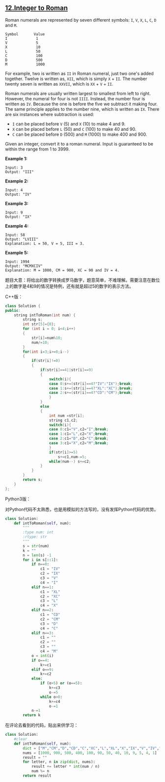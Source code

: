## [12.Integer to Roman](https://leetcode.com/problems/integer-to-roman/)

Roman numerals are represented by seven different symbols: `I`, `V`, `X`, `L`, `C`, `D` and `M`.

```
Symbol       Value
I             1
V             5
X             10
L             50
C             100
D             500
M             1000
```

For example, two is written as `II` in Roman numeral, just two one's added together. Twelve is written as, `XII`, which is simply `X` + `II`. The number twenty seven is written as `XXVII`, which is `XX` + `V` + `II`.

Roman numerals are usually written largest to smallest from left to right. However, the numeral for four is not `IIII`. Instead, the number four is written as `IV`. Because the one is before the five we subtract it making four. The same principle applies to the number nine, which is written as `IX`. There are six instances where subtraction is used:

- `I` can be placed before `V` (5) and `X` (10) to make 4 and 9. 
- `X` can be placed before `L` (50) and `C` (100) to make 40 and 90. 
- `C` can be placed before `D` (500) and `M` (1000) to make 400 and 900.

Given an integer, convert it to a roman numeral. Input is guaranteed to be within the range from 1 to 3999.

**Example 1:**

```
Input: 3
Output: "III"
```

**Example 2:**

```
Input: 4
Output: "IV"
```

**Example 3:**

```
Input: 9
Output: "IX"
```

**Example 4:**

```
Input: 58
Output: "LVIII"
Explanation: L = 50, V = 5, III = 3.
```

**Example 5:**

```
Input: 1994
Output: "MCMXCIV"
Explanation: M = 1000, CM = 900, XC = 90 and IV = 4.
```

题目大意：将给出的数字转换成罗马数字，题意简单，不难理解。需要注意在数位上的数字是4和9的情况是特例，还有就是超过5的数字的表示方法。

C++版：

```c++
class Solution {
public:
    string intToRoman(int num) {
        string s;
        int str[5]={0};
        for (int i = 0; i<4;i++)
        {
            str[i]=num%10;
            num/=10;
        }
        for(int i=3;i>=0;i--)
        {
            if(str[i]!=0)
            {
                if(str[i]==4||str[i]==9)
                {
                    switch(i){
                    case 0:s+=(str[i]==4?"IV":"IX");break;
                    case 1:s+=(str[i]==4?"XL":"XC");break;
                    case 2:s+=(str[i]==4?"CD":"CM");break;
                    }
                }
                else
                {
                    int num =str[i];
                    string c1,c2;
                    switch(i){
                    case 0:c1="V",c2="I";break;
                    case 1:c1="L",c2="X";break;
                    case 2:c1="D",c2="C";break;
                    case 3:c1="X",c2="M";break;
                    }
                    if(str[i]>=5)
                        s+=c1,num-=5;
                    while(num--) s+=c2;
                }
            }
        }
        return s;
    }
};
```

Python3版：

对Python代码不太熟悉，也是用模拟的方法写的，没有发挥Python代码的优势。

```python
class Solution:
    def intToRoman(self, num):
        """
        :type num: int
        :rtype: str
        """
        s = str(num)
        k = ""
        n = len(s) -1
        for i in s[::1]:
            if n==0:
                c1 = "IV"
                c2 = "IX"
                c3 = "V"
                c4 = "I"
            elif n==1:
                c1 = "XL"
                c2 = "XC"
                c3 = "L"
                c4 = "X"
            elif n==2:
                c1 = "CD"
                c2 = "CM"
                c3 = "D"
                c4 = "C"
            elif n==3:
                c1 = ""
                c2 = ""
                c3 = ""
                c4 = "M"
            o = int(i)
            if o==4:
                k+=c1
            elif o==9:
                k+=c2
            else:
                if (o>5) or (o==5):
                    k+=c3
                    o-=5
                while o>0:
                    k+=c4
                    o-=1
            n-=1
        return k
```

在评论去看到的代码，贴出来供学习：

```python
class Solution:
    #clear
    def intToRoman(self, num):
        dict = ["M","CM","D","CD","C","XC","L","XL","X","IX","V","IV","I"]
        nums = [1000, 900, 500, 400, 100, 90, 50, 40, 10, 9, 5, 4, 1]
        result = ""
        for letter, n in zip(dict, nums):
            result += letter * int(num / n)
            num %= n
        return result
```

